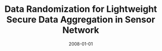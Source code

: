 ---
title: "Data Randomization for Lightweight Secure Data Aggregation in Sensor Network"
collection: publications
permalink: /publication/2008-01-01-Data-Randomization-for-Lightweight-Secure-Data-Aggregation-in-Sensor-Network
date: 2008-01-01
venue: 'In the proceedings of Ubiquitous Intelligence and Computing, 5th International Conference, UIC 2008, Oslo, Norway, June 23-25, 2008, Proceedings'
paperurl: 'https://doi.org/10.1007/978-3-540-69293-5\_27'
citation: ' David Mohaisen,  Ik Jeong,  Dowon Hong,  Nam{-}Su Jho,  DaeHun Nyang, &quot;Data Randomization for Lightweight Secure Data Aggregation in Sensor Network.&quot; In the proceedings of Ubiquitous Intelligence and Computing, 5th International Conference, UIC 2008, Oslo, Norway, June 23-25, 2008.'
---